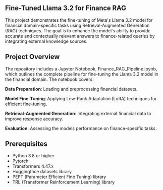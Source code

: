 ## Fine-Tuned Llama 3.2 for Finance RAG

This project demonstrates the fine-tuning of Meta's Llama 3.2 model for financial domain-specific tasks using Retrieval-Augmented Generation (RAG) techniques. The goal is to enhance the model's ability to provide accurate and contextually relevant answers to finance-related queries by integrating external knowledge sources.

## Project Overview

The repository includes a Jupyter Notebook, Finance_RAG_Pipeline.ipynb, which outlines the complete pipeline for fine-tuning the Llama 3.2 model in the financial domain. The notebook covers:

**Data Preparation**: Loading and preprocessing financial datasets.

**Model Fine-Tuning**: Applying Low-Rank Adaptation (LoRA) techniques for efficient fine-tuning.

**Retrieval-Augmented Generation**: Integrating external financial data to improve response accuracy.

**Evaluation**: Assessing the models performance on finance-specific tasks.

## Prerequisites

- Python 3.8 or higher
- Pytorch
- Transformers 4.47.x
- Huggingface datasets library
- PEFT (Parameter Efficient Fine Tuning) library
- TRL (Transformer Reinforcement Learning) library



